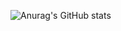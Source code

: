 ![Anurag's GitHub stats](https://github-readme-stats.vercel.app/api?username=CenkCamkiran&count_private=true&show_icons=true&theme=radical)

